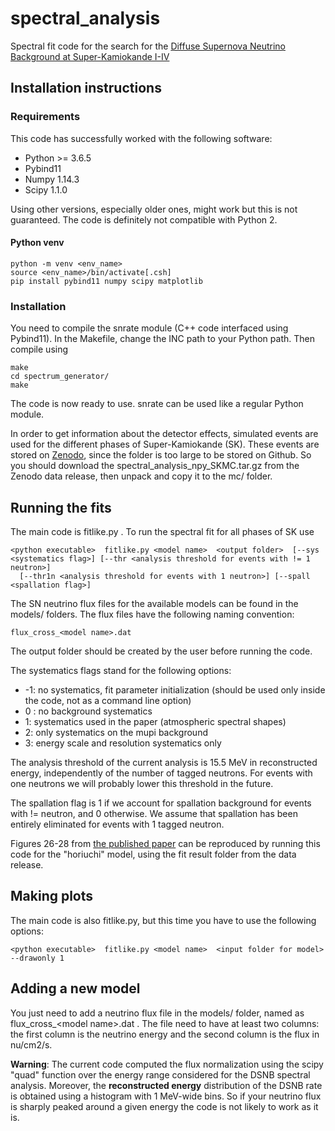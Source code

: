 # spectral_analysis
Spectral fit code for the search for the [Diffuse Supernova Neutrino Background at Super-Kamiokande I-IV](https://journals.aps.org/prd/abstract/10.1103/PhysRevD.104.122002)

## Installation instructions
### Requirements

This code has successfully worked with the following software:
* Python >= 3.6.5
* Pybind11
* Numpy 1.14.3
* Scipy 1.1.0

Using other versions, especially older ones, might work but this is not guaranteed. The code is definitely not compatible with Python 2.

#### Python venv

```
python -m venv <env_name>
source <env_name>/bin/activate[.csh]
pip install pybind11 numpy scipy matplotlib
```

### Installation
You need to compile the snrate module (C++ code interfaced using Pybind11). In the Makefile, change the INC path to your Python path. Then compile using
```
make
cd spectrum_generator/
make
```

The code is now ready to use. snrate can be used like a regular Python module.

In order to get information about the detector effects, simulated events are used for the different phases of Super-Kamiokande (SK). These events are stored on [Zenodo](https://zenodo.org/record/5779986), since the folder is too large to be stored on Github. So you should download the spectral_analysis_npy_SKMC.tar.gz from the Zenodo data release, then unpack and copy it to the mc/ folder.

## Running the fits

The main code is fitlike.py . To run the spectral fit for all phases of SK use

```
<python executable>  fitlike.py <model name>  <output folder>  [--sys <systematics flag>] [--thr <analysis threshold for events with != 1 neutron>] 
  [--thr1n <analysis threshold for events with 1 neutron>] [--spall <spallation flag>]
  ```
  
The SN neutrino flux files for the available models can be found in the models/ folders. The flux files have the following naming convention:
  
```
flux_cross_<model name>.dat
```
  
The output folder should be created by the user before running the code.
  
The systematics flags stand for the following options:
* -1: no systematics, fit parameter initialization (should be used only inside the code, not as a command line option)
* 0 : no background systematics
* 1: systematics used in the paper (atmospheric spectral shapes)
* 2: only systematics on the mupi background
* 3: energy scale and resolution systematics only

The analysis threshold of the current analysis is 15.5 MeV in reconstructed energy, independently of the number of tagged neutrons. For events with one neutrons we 
will probably lower this threshold in the future.

The spallation flag is 1 if we account for spallation background for events with != neutron, and 0 otherwise. We assume that spallation has been entirely eliminated for events with 1 tagged neutron.

Figures 26-28 from [the published paper](https://journals.aps.org/prd/abstract/10.1103/PhysRevD.104.122002) can be reproduced by running this code for the "horiuchi" model, using the fit result folder from the data release.

## Making plots

The main code is also fitlike.py, but this time you have to use the following options:

```
<python executable>  fitlike.py <model name>  <input folder for model>  --drawonly 1
  ```
## Adding a new model

You just need to add a neutrino flux file in the models/ folder, named as flux_cross_\<model name\>.dat .  The file need to have at least two columns: the first column is the neutrino energy and the second column is the flux in nu/cm2/s.

**Warning**: The current code computed the flux normalization using the scipy "quad" function over the energy range considered for the DSNB spectral analysis. Moreover, the **reconstructed energy** distribution of the DSNB rate is obtained using a histogram with 1 MeV-wide bins. So if your neutrino flux is sharply peaked around a given energy the code is not likely to work as it is. 
